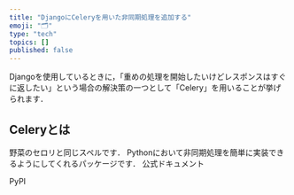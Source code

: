```yaml
---
title: "DjangoにCeleryを用いた非同期処理を追加する"
emoji: "🗂"
type: "tech"
topics: []
published: false
---
```


Djangoを使用しているときに，「重めの処理を開始したいけどレスポンスはすぐに返したい」という場合の解決策の一つとして「Celery」を用いることが挙げられます．


## Celeryとは
野菜のセロリと同じスペルです．
Pythonにおいて非同期処理を簡単に実装できるようにしてくれるパッケージです．
公式ドキュメント

PyPI


